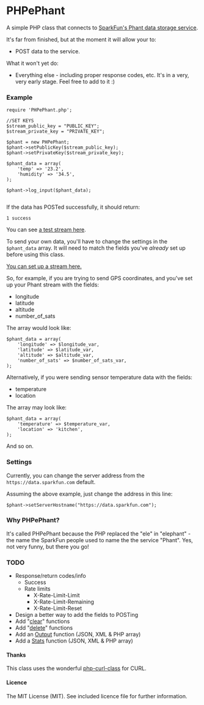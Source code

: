 PHPePhant
=========

A simple PHP class that connects to [SparkFun's Phant data storage service](https://data.sparkfun.com).

It's far from finished, but at the moment it will allow your to:

* POST data to the service.

What it won't yet do:

* Everything else - including proper response codes, etc. It's in a very, very early stage. Feel free to add to it :)


### Example

~~~
require 'PHPePhant.php';

//SET KEYS
$stream_public_key = "PUBLIC_KEY";
$stream_private_key = "PRIVATE_KEY";

$phant = new PHPePhant;
$phant->setPublicKey($stream_public_key);
$phant->setPrivateKey($stream_private_key);

$phant_data = array(
	'temp' => '23.2',
	'humidity' => '34.5',
);

$phant->log_input($phant_data);
	
~~~

If the data has POSTed successfully, it should return:

~~~
1 success
~~~

You can see [a test stream here](https://data.sparkfun.com/streams/aGGmOjK7aqTRoox47Yjq). 

To send your own data, you'll have to change the settings in the ```$phant_data``` array. It will need to match the fields you've *already* set up before using this class.

[You can set up a stream here.](https://data.sparkfun.com/streams/make)

So, for example, if you are trying to send GPS coordinates, and you've set up your Phant stream with the fields:  

* longitude
* latitude
* altitude
* number_of_sats 

The array would look like:

~~~
$phant_data = array(
	'longitude' => $longitude_var,
	'latitude' => $latitude_var,
	'altitude' => $altitude_var,
	'number_of_sats' => $number_of_sats_var,
);
~~~

Alternatively, if you were sending sensor temperature data with the fields:

* temperature
* location

The array may look like:

~~~
$phant_data = array(
	'temperature' => $temperature_var,
	'location' => 'kitchen',
);
~~~

And so on.


### Settings

Currently, you can change the server address from the ```https://data.sparkfun.com``` default.

Assuming the above example, just change the address in this line:

~~~
$phant->setServerHostname("https://data.sparkfun.com"); 
~~~

### Why PHPePhant?

It's called PHPePhant because the PHP replaced the "ele" in "elephant" - the name the SparkFun people used to name the the service "Phant". Yes, not very funny, but there you go!


### TODO

* Response/return codes/info
   * Success 
   * Rate limits
       * X-Rate-Limit-Limit
       * X-Rate-Limit-Remaining
       * X-Rate-Limit-Reset
* Design a better way to add the fields to POSTing
* Add "[clear](http://phant.io/docs/management/clear/)" functions
* Add "[delete](http://phant.io/docs/management/delete/)" functions
* Add an [Output](http://phant.io/docs/output/http/) function (JSON, XML & PHP array)
* Add a [Stats](http://phant.io/docs/output/stats/) function (JSON, XML & PHP array)
   


#### Thanks

This class uses the wonderful [php-curl-class](https://github.com/php-curl-class/php-curl-class) for CURL.


#### Licence

The MIT License (MIT). See included licence file for further information.
